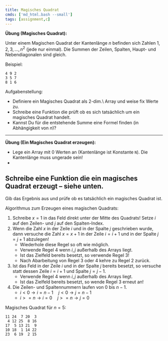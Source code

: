 ```yaml
---
title: Magisches Quadrat
cmds: ['md_html.bash --small']
tags: [assignment,c]
---
```





**Übung (Magisches Quadrat):**

Unter einem Magischen Quadrat der Kantenlänge $n$ befinden sich Zahlen $1,2,3,\ldots,n^2$ (jede nur einmal). Die Summen der Zeilen, Spalten, Haupt- und Nebendiagonalen sind gleich. 

Beispiel:

```
4 9 2
3 5 7
8 1 6
```

Aufgabenstellung:

- Definiere ein Magisches Quadrat als 2-dim.\ Array und weise fix Werte zu.
- Schreibe eine Funktion die prüft ob es sich tatsächlich um ein magisches Quadrat handelt.
- Kannst Du für die entstehende Summe eine Formel finden (in Abhängigkeit von $n$)?



---

**Übung (Ein Magisches Quadrat erzeugen):**

- Lege ein Array mit $0$ Werten an (Kantenlänge ist Konstante `N`).
Die Kantenlänge muss ungerade sein!
- 
Schreibe eine Funktion die ein magisches Quadrat erzeugt – siehe unten.
- 
Gib das Ergebnis aus und prüfe ob es tatsächlich ein magisches Quadrat ist.


Algorithmus zum Erzeugen eines magischen Quadrats:

1. Schreibe $x=1$ in das Feld direkt unter der Mitte des Quadrats! 
   Setze $i$ auf den Zeilen- und $j$ auf den Spalten-Index.
2. Wenn die Zahl $x$ in der Zeile $i$ und in der Spalte $j$ geschrieben wurde, dann versuche die Zahl $x=x+1$ in der Zeile $i=i+1$ und in der Spalte $j=j+1$ abzulegen! 
   - Wiederhole diese Regel so oft wie möglich.
   - Verwende Regel 4 wenn $i,j$ außerhalb des Arrays liegt.
   - Ist das Zielfeld bereits besetzt, so verwende Regel 3! 
   - Nach Abarbeitung von Regel 3 oder 4 kehre zu Regel 2 zurück.
3. Ist das Feld in der Zeile $i$ und in der Spalte $j$ bereits besetzt, so versuche statt dessen Zeile $i=i+1$ und Spalte $j=j-1$. 
   - Verwende Regel 4 wenn $i,j$ außerhalb des Arrays liegt.
   - Ist das Zielfeld bereits besetzt, so wende Regel 3 erneut an!
4. Die Zeilen- und Spaltennummern laufen von $0$ bis $n-1$. 
   - $i<0 \longrightarrow i=n-1 \quad j<0 \longrightarrow j=n-1$
   - $i>=n \longrightarrow i=0 \quad j>=n \longrightarrow j=0$



Magisches Quadrat für $n=5$:

```
11 24  7 20  3
 4 12 25  8 16
17  5 13 21  9
10 18  1 14 22
23  6 19  2 15
```






